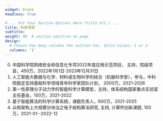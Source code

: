 ```yaml
---
widget: blank
headless: true

# ... Put Your Section Options Here (title etc.) ...
title: 科研项目
subtitle:
weight: 40  # section position on page
design:
  # Choose how many columns the section has. Valid values: 1 or 2.
  columns: '1'
---
```


0. 中国科学院网络安全和信息化专项2022年度应用示范项目， 主持，院级项目，450万，2022年1月1日-2023年12月31日
1. 人工智能大数据与化学、材料或生物科学的结合（机器科学家），参与，中科院稳定支持基础科学领域青年科学家团队计划， 2000万，2021-2026
2.  第一性原理分子动力学的智能科学计算模型，主持，体系结构国家重点实验室主任基金，100万，2021-2022
3.  基于智能算法的科学计算系统，课题负责人，600万，2021-2025
4.  众核架构上大规模分块治之电子结构算法研究, 主持, 计算所创新课题, 100万，2021-01--2022-12